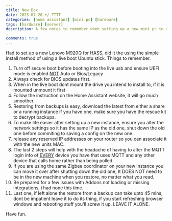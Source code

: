 ```yaml
---
title: New Box 
date: 2025-07-20 +/-TTTT
categories: [home assistant] [mini pc] [hardware]
tags: [hardware] [server]
description: A few notes to remember when setting up a new mini pc to run home assistant

comments: true
---
```

Had to set up a new Lenovo M920Q for HASS, did it the using the simple install method of using a live boot Ubuntu stick.
Things to remember.
1. Turn off secure boot before booting into the live usb and ensure UEFI mode is enabled <u>NOT</u> Auto or Bios/Legacy
2. Always check for BIOS updates first.
3. When in the live boot dont mount the drive you intend to install to, if it is mounted unmount it first
4. Follow the instruction on the Home Assistant website, it will go much smoother.
5. Restoring from backups is easy, download the latest from either a share or a running instance if you have one, make sure you have the rescue kit to decrypt backups.
6. To make life easier after setting up a new instance, ensure you alter the network settings so it has the same IP as the old one, shut down the old one before commiting to saving a config on the new one.
7. release any reserved IP addresses on your router so you can associate it with the new units MAC.
8. The last 2 steps will help with the headache of having to alter the MQTT login info of <U>EVERY</u> device you have that uses MQTT and any other device that calls home rather than being polled.
9. If you are using the same Zigbee coordinator on your new instance you can move it over after shutting down the old one, It DOES NOT need to be in the new machine when you restore, no matter what you read.
10. Be prepared for a few issues with Addons not loading or missing integrations, i had none this time.
11. Last one, if left alone the restore from a backup can take upto 45 mins, dont be impatient leave it to do its thing, if you start refreshing browser windows and rebooting stuff you'll screw it up.
LEAVE IT ALONE.

Have fun.